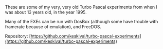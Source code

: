 These are some of my very, very old Turbo Pascal experiments from when I was about 13 years old, in the year 1995.

Many of the EXEs can be run with DosBox (although some have trouble with framerate because of emulation), and FreeDOS.

Repository: [https://github.com/keskival/turbo-pascal-experiments](https://github.com/keskival/turbo-pascal-experiments)
